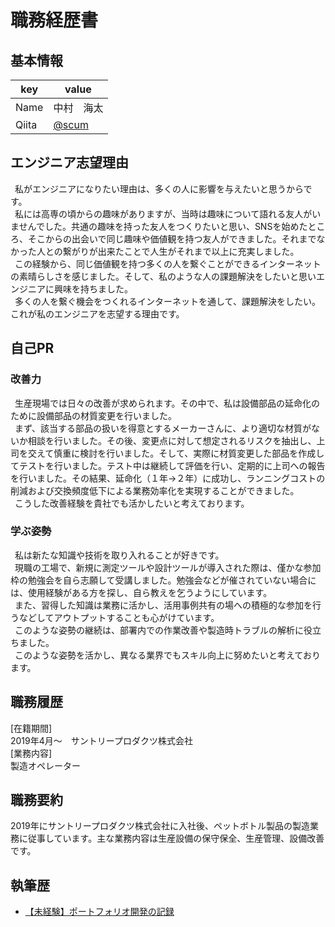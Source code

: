 # 職務経歴書

## 基本情報

|key|value|
|---|-----|
|Name|中村　海太|
|Qiita|[@scum](https://qiita.com/scum)|

## エンジニア志望理由
&ensp;私がエンジニアになりたい理由は、多くの人に影響を与えたいと思うからです。  
&ensp;私には高専の頃からの趣味がありますが、当時は趣味について語れる友人がいませんでした。共通の趣味を持った友人をつくりたいと思い、SNSを始めたところ、そこからの出会いで同じ趣味や価値観を持つ友人ができました。それまでなかった人との繋がりが出来たことで人生がそれまで以上に充実しました。  
&ensp;この経験から、同じ価値観を持つ多くの人を繋ぐことができるインターネットの素晴らしさを感じました。そして、私のような人の課題解決をしたいと思いエンジニアに興味を持ちました。  
&ensp;多くの人を繋ぐ機会をつくれるインターネットを通して、課題解決をしたい。これが私のエンジニアを志望する理由です。

## 自己PR
### 改善力
&ensp;生産現場では日々の改善が求められます。その中で、私は設備部品の延命化のために設備部品の材質変更を行いました。  
&ensp;まず、該当する部品の扱いを得意とするメーカーさんに、より適切な材質がないか相談を行いました。その後、変更点に対して想定されるリスクを抽出し、上司を交えて慎重に検討を行いました。そして、実際に材質変更した部品を作成してテストを行いました。テスト中は継続して評価を行い、定期的に上司への報告を行いました。その結果、延命化（１年→２年）に成功し、ランニングコストの削減および交換頻度低下による業務効率化を実現することができました。  
&ensp;こうした改善経験を貴社でも活かしたいと考えております。

### 学ぶ姿勢
&ensp;私は新たな知識や技術を取り入れることが好きです。  
&ensp;現職の工場で、新規に測定ツールや設計ツールが導入された際は、僅かな参加枠の勉強会を自ら志願して受講しました。勉強会などが催されていない場合には、使用経験がある方を探し、自ら教えを乞うようにしています。  
&ensp;また、習得した知識は業務に活かし、活用事例共有の場への積極的な参加を行うなどしてアウトプットすることも心がけています。  
&ensp;このような姿勢の継続は、部署内での作業改善や製造時トラブルの解析に役立ちました。  
&ensp;このような姿勢を活かし、異なる業界でもスキル向上に努めたいと考えております。

## 職務履歴
[在籍期間]  
2019年4月〜　サントリープロダクツ株式会社  
[業務内容]  
製造オペレーター

## 職務要約
2019年にサントリープロダクツ株式会社に入社後、ペットボトル製品の製造業務に従事しています。主な業務内容は生産設備の保守保全、生産管理、設備改善です。

<!-- ### 2019/04 - 現在 : サントリープロダクツ株式会社 -->

<!-- 職務: 製造オペレーター -->

<!-- #### 職務内容の名前 -->

<!-- - ペットボトル製品 -->

## 執筆歴
* [【未経験】ポートフォリオ開発の記録](https://qiita.com/scum/items/b62a3c2e939e536de867)
